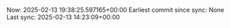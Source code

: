 Now: 2025-02-13 19:38:25.597165+00:00 Earliest commit since sync: None Last sync: 2025-02-13 14:23:09+00:00
